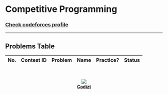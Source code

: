 # Competitive Programming
### [Check codeforces profile](https://codeforces.com/profile/codizt)
---
## Problems Table
| No. | Contest ID | Problem | Name | Practice? | Status |
| :---: | :---: | :---: | :---: | :---: | :---: |

<br/> 
<p align="center"><img src="https://forthebadge.com/images/badges/built-with-love.svg"/><br/><a href="htpps://github.com/codizt"><b>Codizt</b></a></p>
